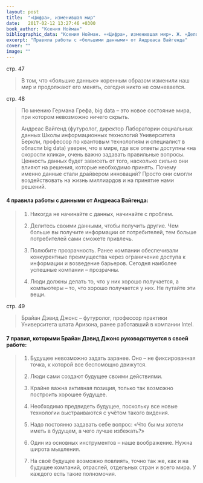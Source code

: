 ```yaml
---
layout: post
title:  "«Цифра», изменившая мир"
date:   2017-02-12 13:27:46 +0300
book_author: "Ксения Нойман"
bibliographic_data: "Ксения Нойман. ««Цифра», изменившая мир». Ж. «Деловое совершенство» (Business Excellence), № 1, 2017 г., стр. 46-49"
excerpt: "Правила работы с «большими данными» от Андреаса Вайгенда"
cover: ""
image: ""
---
```


стр. 47

> В том, что «большие данные» коренным образом изменили наш мир и продолжают его менять, сегодня никто не сомневается.

стр. 48

> По мнению Германа Грефа, big data – это новое состояние мира, при котором невозможно ничего скрыть.
>
> Андреас Вайгенд (футуролог, директор Лаборатории социальных данных Школы информационных технологий Университета Беркли, профессор по квантовым технологиям и специалист в области big data) уверен, что в мире, где все ответы доступны «на скорости клика», очень важно задавать правильные вопросы. Ценность данных будет зависеть от того, насколько сильно они влияют на решения, которые необходимо принять. Почему именно данные стали драйвером инноваций? Просто они смогли воздействовать на жизнь миллиардов и на принятие нами решений.

#### 4 правила работы с данными от Андреаса Вайгенда:

> 1. Никогда не начинайте с данных, начинайте с проблем.
>
> 2. Делитесь своими данными, чтобы получить другие. Чем больше вы получите информации от потребителей, тем больше потребителей сами сможете привлечь.
>
> 3. Полюбите прозрачность. Ранее компании обеспечивали конкурентные преимущества через ограничение доступа к информации и возведение барьеров. Сегодня наиболее успешные компании – прозрачны.
>
> 4. Люди должны делать то, что у них хорошо получается, а компьютеры – то, что хорошо получается у них. Не путайте эти вещи.

стр. 49

> Брайан Дэвид Джонс – футуролог, профессор практики Университета штата Аризона, ранее работавший в компании Intel.

#### 7 правил, которыми Брайан Дэвид Джонс руководствуется в своей работе:

> 1. Будущее невозможно задать заранее. Оно – не фиксированная точка, к которой все беспомощно движутся.
>
> 2. Люди сами создают будущее своими действиями.
>
> 3. Крайне важна активная позиция, только так возможно построить хорошее будущее.
>
> 4. Необходимо предвидеть будущее, поскольку все новые технологии выстраиваются с учётом такого видения.
>
> 5. Надо постоянно задавать себе вопрос: «Что бы мы хотели иметь в будущем, а чего лучше избежать?»
>
> 6. Один из основных инструментов – наше воображение. Нужна широта мышления.
>
> 7. На своё будущее возможно повлиять, точно так же, как и на будущее компаний, отраслей, отдельных стран и всего мира. У каждого есть такие полномочия.

